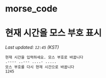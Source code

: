 # morse_code
# 현재 시간을 모스 부호 표시
<!-- MORSE_TIME_START -->
_Last updated: `12:45` (KST)_

```
현재 시간을 입력하세요. 모스 부호로 바꿉니다
.---- ..--- ....- .....
모스 부호를 다시 현재 시간으로 바꿉니다
1245
```
<!-- MORSE_TIME_END -->
